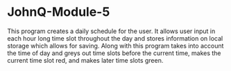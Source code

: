 # JohnQ-Module-5
This program creates a daily schedule for the user. It allows user input in each hour long time slot throughout the day and stores information on local storage which allows for saving. Along with this program takes into account the time of day and greys out time slots before the current time, makes the current time slot red, and makes later time slots green.
